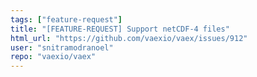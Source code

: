 ```yaml
---
tags: ["feature-request"]
title: "[FEATURE-REQUEST] Support netCDF-4 files"
html_url: "https://github.com/vaexio/vaex/issues/912"
user: "snitramodranoel"
repo: "vaexio/vaex"
---
```


